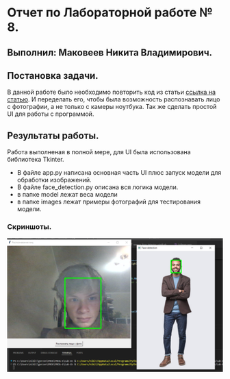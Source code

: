 # Отчет по Лабораторной работе № 8.
**Выполнил:** Маковеев Никита Владимирович.
------

## Постановка задачи.
В данной работе было необходимо повторить код из статьи [ссылка на статью](https://thecode.media/cv2/). И переделать его, чтобы была возможность распознавать лицо с фотографии, а не только с камеры ноутбука. Так же сделать простой UI для работы с программой.

## Результаты работы.

Работа выполненая в полной мере, для UI была использована библиотека Tkinter.

+ В файле app.py написана основная часть UI плюс запуск модели для обработки изображений.
+ В файле face_detection.py описана вся логика модели.
+ в папке model лежат веса модели
+ в папке images лежат примеры фотографий для тестирования модели.

### Скриншоты.
 ![alt text](images/result.png)
